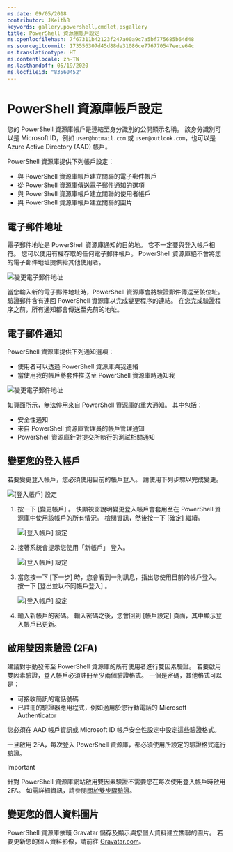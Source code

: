 ```yaml
---
ms.date: 09/05/2018
contributor: JKeithB
keywords: gallery,powershell,cmdlet,psgallery
title: PowerShell 資源庫帳戶設定
ms.openlocfilehash: 7f67311b42123f247a00a9c7a5bf775685b64d48
ms.sourcegitcommit: 173556307d45d88de31086ce776770547eece64c
ms.translationtype: HT
ms.contentlocale: zh-TW
ms.lasthandoff: 05/19/2020
ms.locfileid: "83560452"
---
```

# <a name="powershell-gallery-account-settings"></a>PowerShell 資源庫帳戶設定

您的 PowerShell 資源庫帳戶是連結至身分識別的公開顯示名稱。 該身分識別可以是 Microsoft ID，例如 `user@hotmail.com` 或 `user@outlook.com`，也可以是 Azure Active Directory (AAD) 帳戶。

PowerShell 資源庫提供下列帳戶設定：

- 與 PowerShell 資源庫帳戶建立關聯的電子郵件帳戶
- 從 PowerShell 資源庫傳送電子郵件通知的選項
- 與 PowerShell 資源庫帳戶建立關聯的使用者帳戶
- 與 PowerShell 資源庫帳戶建立關聯的圖片

## <a name="email-address"></a>電子郵件地址

電子郵件地址是 PowerShell 資源庫通知的目的地。 它不一定要與登入帳戶相符。 您可以使用有權存取的任何電子郵件帳戶。 PowerShell 資源庫絕不會將您的電子郵件地址提供給其他使用者。

![變更電子郵件地址](media/managing-account/PSGallery_AcccountEmailAddress.png)

當您輸入新的電子郵件地址時，PowerShell 資源庫會將驗證郵件傳送至該位址。 驗證郵件含有連回 PowerShell 資源庫以完成變更程序的連結。 在您完成驗證程序之前，所有通知都會傳送至先前的地址。

## <a name="email-notifications"></a>電子郵件通知

PowerShell 資源庫提供下列通知選項：

- 使用者可以透過 PowerShell 資源庫與我連絡
- 當使用我的帳戶將套件推送至 PowerShell 資源庫時通知我

![變更電子郵件地址](media/managing-account/PSGallery_AccountEmailOptions.png)

如頁面所示，無法停用來自 PowerShell 資源庫的重大通知。
其中包括：

- 安全性通知
- 來自 PowerShell 資源庫管理員的帳戶管理通知
- PowerShell 資源庫針對提交所執行的測試相關通知

## <a name="change-your-login-account"></a>變更您的登入帳戶

若要變更登入帳戶，您必須使用目前的帳戶登入。 請使用下列步驟以完成變更。

![[登入帳戶] 設定](media/managing-account/PSGallery_LoginAccountSettings.png)

1. 按一下 [變更帳戶]  。 快顯視窗說明變更登入帳戶會套用至在 PowerShell 資源庫中使用該帳戶的所有情況。 檢閱資訊，然後按一下 [確定]  繼續。

   ![[登入帳戶] 設定](media/managing-account/PSGallery_LoginAccountChange-1.png)

2. 接著系統會提示您使用「新帳戶」  登入。

   ![[登入帳戶] 設定](media/managing-account/PSGallery_LoginAccountChange-2.png)

3. 當您按一下 [下一步]  時，您會看到一則訊息，指出您使用目前的帳戶登入。
   按一下 [登出並以不同帳戶登入]  。

   ![[登入帳戶] 設定](media/managing-account/PSGallery_LoginAccountChange-3.png)

4. 輸入新帳戶的密碼。 輸入密碼之後，您會回到 [帳戶設定] 頁面，其中顯示登入帳戶已更新。

## <a name="enable-two-factor-authentication-2fa"></a>啟用雙因素驗證 (2FA)

建議對手動發佈至 PowerShell 資源庫的所有使用者進行雙因素驗證。 若要啟用雙因素驗證，登入帳戶必須註冊至少兩個驗證格式。 一個是密碼，其他格式可以是：

- 可接收簡訊的電話號碼
- 已註冊的驗證器應用程式，例如適用於您行動電話的 Microsoft Authenticator

您必須在 AAD 帳戶資訊或 Microsoft ID 帳戶安全性設定中設定這些驗證格式。

一旦啟用 2FA，每次登入 PowerShell 資源庫，都必須使用所設定的驗證格式進行驗證。

> [!IMPORTANT]
> 針對 PowerShell 資源庫網站啟用雙因素驗證不需要您在每次使用登入帳戶時啟用 2FA。 如需詳細資訊，請參閱[關於雙步驟驗證](https://support.microsoft.com/help/12408/microsoft-account-about-two-step-verification)。

## <a name="change-your-profile-picture"></a>變更您的個人資料圖片

PowerShell 資源庫依賴 Gravatar 儲存及顯示與您個人資料建立關聯的圖片。 若要更新您的個人資料影像，請前往 [Gravatar.com](http://www.gravatar.com/)。
